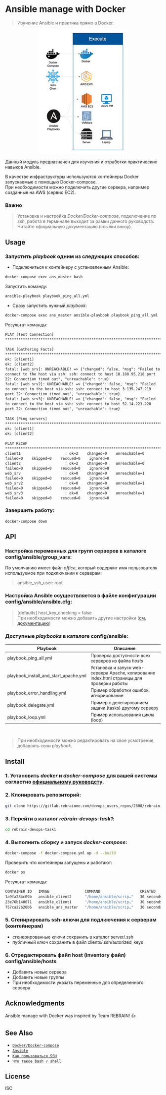 # Ansible manage with Docker

> Изучение Ansible и практика прямо в Docker.

<p align="center">

  <img src="ansible.png">

</p>


Данный модуль предназначен для изучения и отработки практических навыков Ansible.

В качестве инфраструктуры используются контейнеры Docker запускаемые с помощью Docker-compose.<br>
При необходимости можно подключить другие сервера, например созданные на AWS (сервис EC2).

### Важно
> Установка и настройка *Docker/Docker-compose*, подключение по *ssh*, работа в терминале
> выходит за рамки данного руководста.
> Читайте официальную документацию (ссылки внизу).


## Usage

### Запустить *playbook* одним из следующих способов:
- Подключиться к контейнеру с установленным Ansible:
```bash
docker-compose exec ans_master bash
```
Запустить команду:
```bash
ansible-playbook playbook_ping_all.yml
```
- Сразу запустить нужный *playbook*:
```bash
docker-compose exec ans_master ansible-playbook playbook_ping_all.yml
```

Результат команды:
```
PLAY [Test Connection] ******************************************************************************

TASK [Gathering Facts] ******************************************************************************
ok: [client1]
ok: [client2]
fatal: [web_srv]: UNREACHABLE! => {"changed": false, "msg": "Failed to connect to the host via ssh: ssh: connect to host 18.188.95.218 port 22: Connection timed out", "unreachable": true}
fatal: [web_srv2]: UNREACHABLE! => {"changed": false, "msg": "Failed to connect to the host via ssh: ssh: connect to host 3.135.247.219 port 22: Connection timed out", "unreachable": true}
fatal: [web_srv3]: UNREACHABLE! => {"changed": false, "msg": "Failed to connect to the host via ssh: ssh: connect to host 52.14.223.228 port 22: Connection timed out", "unreachable": true}

TASK [Ping servers] *********************************************************************************
ok: [client1]
ok: [client2]

PLAY RECAP ******************************************************************************************
client1                    : ok=2    changed=0    unreachable=0    failed=0    skipped=0    rescued=0    ignored=0   
client2                    : ok=2    changed=0    unreachable=0    failed=0    skipped=0    rescued=0    ignored=0   
web_srv                    : ok=0    changed=0    unreachable=1    failed=0    skipped=0    rescued=0    ignored=0   
web_srv2                   : ok=0    changed=0    unreachable=1    failed=0    skipped=0    rescued=0    ignored=0   
web_srv3                   : ok=0    changed=0    unreachable=1    failed=0    skipped=0    rescued=0    ignored=0   
```

### Завершить работу:
```bash
docker-compose down
```


## API

### Настройка переменных для групп серверов в каталоге config/ansible/group_vars:
По умолчанию имеет файл *office*, который содержит имя пользователя используемое при подключении к серверам:
>  ansible_ssh_user: root

### Настройка Ansible осуществляется в файле конфигурации config/ansible/ansible.cfg:
> [defaults]
> host_key_checking = false                            
При необходимости можно добавить другие настройки ([см. документацию](https://docs.ansible.com/ansible/latest/cli/ansible-config.html))

### Доступные *playbooks* в каталоге config/ansible:
Playbook | Описание
-------- | --------
playbook_ping_all.yml | Проверка доступности всех серверов из файла *hosts*
playbook_install_and_start_apache.yml | Установка и запуск web-сервера Apache, копирование index.html страницы для проверки работы
playbook_error_handling.yml | Пример обработки ошибок, игнорирование
playbook_delegate.yml | Пример с делегированием задачи (tasks) другому серверу
playbook_loop.yml | Пример использования цикла (loop)
<br>

> При необходимости можно редактировать на свое усмотрение, добавлять свои *playbook*.

## Install

### 1. Установить *docker* и *docker-compose* для вашей системы согластно  [официальному руководсту](https://docs.docker.com/engine/install/).

### 2. Клонировать репозиторий:
```bash
git clone https://gitlab.rebrainme.com/devops_users_repos/2808/rebrain-devops-task1.git
```

### 3. Перейти в каталог *rebrain-devops-task1*:
```bash
cd rebrain-devops-task1
```

### 4. Выполнить сборку и запуск *docker-compose*:
```bash
docker-compose -f docker-compose.yml up -d --build
```

Проверить что контейнеры запущены и работают:
```bash
docker ps
```
Результат команды:
```bash
CONTAINER ID   IMAGE                COMMAND                  CREATED          STATUS          PORTS     NAMES
1a9fa284c09b   ansible_client2      "/home/ansible/scrip…"   30 seconds ago   Up 28 seconds             ansible_client2_1
23e76b140071   ansible_client1      "/home/ansible/scrip…"   30 seconds ago   Up 28 seconds             ansible_client1_1
757ca22b20b6   ansible_ans_master   "/home/ansible/scrip…"   30 seconds ago   Up 29 seconds             ansible_ans_master_1
````

### 5. Сгенирировать ssh-ключи для подлкючения к серверам (контейнерам) 
- сгенерированные ключи сохранить в каталог server/.ssh
- публичный ключ сохранить в файл clients/.ssh/autorized_keys
### 6. Отредактировать файл host (inventory файл) config/ansible/hosts
- Добавить новые сервера
- Добавить новые группы
- При необходимости указать переменные для определенного сервера


## Acknowledgments

Ansible manage with Docker was inspired by Team REBRAIN! :+1:

## See Also

- [`Docker/Docker-compose`](https://docs.docker.com/engine/install/)
- [`Ansible`](https://docs.ansible.com/ansible/latest/index.html)
- [`Как пользоваться SSH`](https://losst.ru/kak-polzovatsya-ssh)
- [`Что такое bash / shell`](https://habr.com/ru/post/548078/)

## License

ISC
